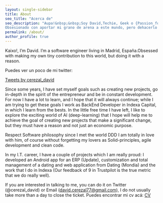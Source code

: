 ```yaml
---
layout: single-sidebar
title: About
seo_title: "Acerca de"
seo_description: "Aupa!&nbsp;&nbsp;Soy David,Techie, Geek o {Passion_for_IT_new_adjective_in_trend}.
Obsesionado con aportar mi grano de arena a este mundo, pero dehacerlo con un porqué."
permalink: /about/
author_profile: true
---
```


Kaixo!, I’m David. I’m a software engineer living in Madrid, España.Obsessed with making my own tiny contribution to this world, but doing it with a reason.

Puedes ver un poco de mi twitter:

<a class="twitter-timeline" data-width="600" data-height="500" href="https://twitter.com/cerezal_david?ref_src=twsrc%5Etfw">Tweets by cerezal_david</a> <script async src="https://platform.twitter.com/widgets.js" charset="utf-8"></script>

Since some years, I have set myself goals such as creating new projects, go in-depth in the spirit of the entrepreneur and be in constant development. For now I have a lot to learn, and I hope that it will always continue; while I am trying to get these goals I work as BackEnd Developer in Indexa Capital, in which I learn from the bests. In the little free time I have left, I like to explore the exciting world of AI (deep-learning) that I hope will help me to achieve the goal of creating new projects that make a significant change, but they must have a reason and not just an economic purpose.

Respect Software philosophy since I met the world DDD I am totally in love with him, of course without forgetting my lovers as Solid-principles, agile development and clean code.

In my I.T. career, I have a couple of projects which I am really proud: I developed an Android app for an ERP (Update), customization and total management of a dating and web application from Dating (Mondia) and the work that I do in Indexa (Our feedback of 9 in Trustpilot is the true metric that we do really well).

If you are interested in talking to me, you can do it on Twitter (@cerezal_david) or Email (david.cerezal77@gmail.com), I do not usually take more than a day to close the ticket.
Puedes encontrar mi cv acá: [CV](/assets/archives/David_Cerezal_En.pdf)

